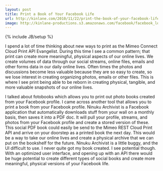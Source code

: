 ```yaml
---
layout: post
title: Print a Book of Your Facebook Life
url: http://kinlane.com/2010/11/22/print-the-book-of-your-facebook-life/
image: http://kinlane-productions.s3.amazonaws.com/facebook/facebook_logo-icon.png
---
```

{% include JB/setup %}
I spend a lot of time thinking about new ways to print as the Mimeo Connect Cloud Print API Evangelist.  During this time I see a common pattern; that print can create more meaningful, physical aspects of our online lives.
We create volumes of data through our social streams, online files, emails and other forms data in our daily online lives.  Often times the photos and discussions become less valuable because they are so easy to create, so we lose interest in creating organizing photos, emails or other files.
This is where I see print being able to be reborn in creating physical, tangible, and more valuable snapshots of our online lives.

I talked about fotobooks which allows you to print out photo books created from your Facebook profile.  I came across another tool that allows you to print a book from your Facebook profile.
Ninuku Archivist is a Facebook application that automatically downloads stuff from your wall on a monthly basis, then saves it into a PDF doc.   It will pull your profile, streams, and photos from your Facebook profile and create a stored version of these.
This social PDF book could easily be send to the Mimeo REST Cloud Print API and arrive on your doorstep as a printed book the next day.   This would be a way to take our online lives and create a physical archive that we can put on the bookshelf for the future.
Ninuku Archivist is a little buggy, and the UI difficult to use.  I never quite got my book created.   I see potential though.  With an optimized user interface, and opening up with an API there would be huge potential to create different types of social books and create more  meaningful, physical versions of your Facebook life.